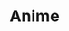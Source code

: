 ---
title: Anime
layout: tags
permalink: /categories/anime/
entries_layout: grid
author_profile: false
---